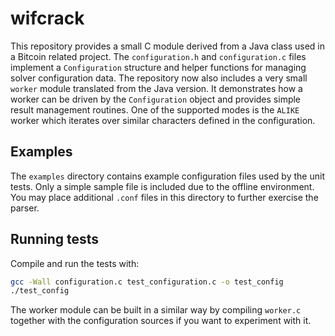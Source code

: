 # wifcrack

This repository provides a small C module derived from a Java class used in a Bitcoin related project. The `configuration.h` and `configuration.c` files implement a `Configuration` structure and helper functions for managing solver configuration data.
The repository now also includes a very small `worker` module translated from the Java version.  It demonstrates how a worker can be driven by the `Configuration` object and provides simple result management routines.  One of the supported modes is the `ALIKE` worker which iterates over similar characters defined in the configuration.


## Examples

The `examples` directory contains example configuration files used by the unit
tests. Only a simple sample file is included due to the offline environment.
You may place additional `.conf` files in this directory to further exercise the
parser.

## Running tests

Compile and run the tests with:


```sh
gcc -Wall configuration.c test_configuration.c -o test_config
./test_config
```

The worker module can be built in a similar way by compiling `worker.c` together
with the configuration sources if you want to experiment with it.
